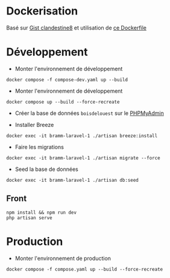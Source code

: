 # Dockerisation

Basé sur [Gist clandestine8](https://gist.github.com/clandestine8/48eb01d49a5ef919b0632aa07e41c860) et utilisation de [ce Dockerfile](https://cours.brosseau.ovh/tp/ops/deployer-laravel-docker.html)


# Développement

- Monter l'environnement de développement
```
docker compose -f compose-dev.yaml up --build
```

- Monter l'environnement de développement
```
docker compose up --build --force-recreate
```

- Créer la base de données `boisdelouest` sur le [PHPMyAdmin](localhost:8001)

- Installer Breeze
```
docker exec -it bramm-laravel-1 ./artisan breeze:install
```

- Faire les migrations
```
docker exec -it bramm-laravel-1 ./artisan migrate --force
```

- Seed la base de données
```
docker exec -it bramm-laravel-1 ./artisan db:seed
```

## Front

```
npm install && npm run dev
php artisan serve
```

# Production

- Monter l'environnement de production
```
docker compose -f compose.yaml up --build --force-recreate
```
